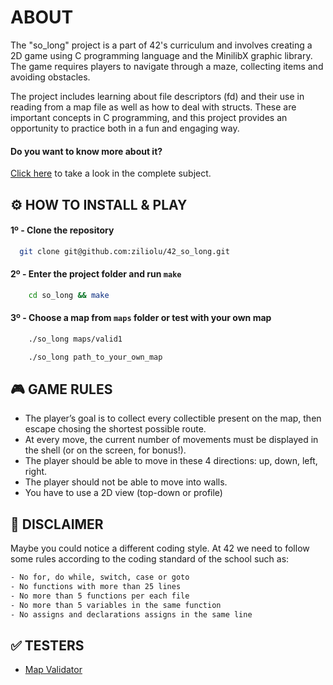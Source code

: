 
# ABOUT

The "so_long" project is a part of 42's curriculum and involves creating a 2D game using C programming language and the MinilibX graphic library. The game requires players to navigate through a maze, collecting items and avoiding obstacles.

The project includes learning about file descriptors (fd) and their use in reading from a map file as well as how to deal with structs. These are important concepts in C programming, and this project provides an opportunity to practice both in a fun and engaging way.

#### Do you want to know more about it? 
[Click here](https://github.com/Nuno-Jesus/so_long_map_validator) to take a look in the complete subject.
## ⚙️ HOW TO INSTALL & PLAY 

#### 1º - Clone the repository

```bash
  git clone git@github.com:ziliolu/42_so_long.git
```

#### 2º - Enter the project folder and run `make`

```bash
    cd so_long && make 
```

#### 3º - Choose a map from `maps` folder or test with your own map 

```bash
    ./so_long maps/valid1
```
```bash
    ./so_long path_to_your_own_map
```

## 🎮 GAME RULES

- The player’s goal is to collect every collectible present on the map, then escape chosing the shortest possible route.
- At every move, the current number of movements must be displayed in the shell (or on the screen, for bonus!).
- The player should be able to move in these 4 directions: up, down, left, right.
- The player should not be able to move into walls.
- You have to use a 2D view (top-down or profile)





## 🚨 DISCLAIMER 

Maybe you could notice a different coding style.
At 42 we need to follow some rules according to the coding standard of the school such as:

```bash
- No for, do while, switch, case or goto 
- No functions with more than 25 lines 
- No more than 5 functions per each file
- No more than 5 variables in the same function
- No assigns and declarations assigns in the same line

```


##  ✅ TESTERS

- [Map Validator](https://github.com/Nuno-Jesus/so_long_map_validator)
